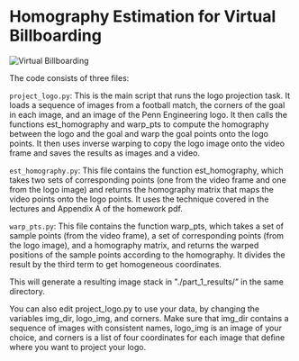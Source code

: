 
# Homography Estimation for Virtual Billboarding

![Virtual Billboarding](result.gif)

The code consists of three files:

`project_logo.py`: This is the main script that runs the logo projection task. It loads a sequence of images from a football match, the corners of the goal in each image, and an image of the Penn Engineering logo. It then calls the functions est_homography and warp_pts to compute the homography between the logo and the goal and warp the goal points onto the logo points. It then uses inverse warping to copy the logo image onto the video frame and saves the results as images and a video.

`est_homography.py`: This file contains the function est_homography, which takes two sets of corresponding points (one from the video frame and one from the logo image) and returns the homography matrix that maps the video points onto the logo points. It uses the technique covered in the lectures and Appendix A of the homework pdf.

`warp_pts.py`: This file contains the function warp_pts, which takes a set of sample points (from the video frame), a set of corresponding points (from the logo image), and a homography matrix, and returns the warped positions of the sample points according to the homography. It divides the result by the third term to get homogeneous coordinates.


This will generate a resulting image stack in "./part_1_results/” in the same directory.

You can also edit project_logo.py to use your data, by changing the variables img_dir, logo_img, and corners. Make sure that img_dir contains a sequence of images with consistent names, logo_img is an image of your choice, and corners is a list of four coordinates for each image that define where you want to project your logo.
